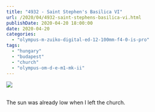 ```yaml
---
title: "4932 - Saint Stephen's Basilica VI"
url: /2020/04/4932-saint-stephens-basilica-vi.html
publishDate: 2020-04-20 18:00:00
date: 2020-04-20
categories: 
  - "olympus-m-zuiko-digital-ed-12-100mm-f4-0-is-pro"
tags: 
  - "hungary"
  - "budapest"
  - "church"
  - "olympus-om-d-e-m1-mk-ii"
---
```

<div class="container">
<div class="center"><a target="_blank" href="https://d25zfm9zpd7gm5.cloudfront.net/1200x1200/2018/20180520_180407_lr.jpg"><img class="webfeedsFeaturedVisual" src="https://d25zfm9zpd7gm5.cloudfront.net/0600x0600/2018/20180520_180407_lr.jpg" /></a></div>
</div>
<br />

The sun was already low when I left the church.